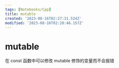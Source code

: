 ```yaml
---
tags: [Notebooks/Cpp]
title: mutable
created: '2023-08-16T02:27:31.524Z'
modified: '2023-08-16T02:28:46.157Z'
---
```


# mutable
在 const 函数中可以修改 mutable 修饰的变量而不会报错
